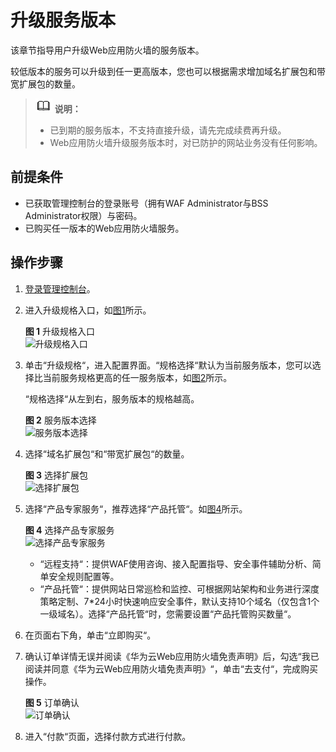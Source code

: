 # 升级服务版本<a name="waf_01_0114"></a>

该章节指导用户升级Web应用防火墙的服务版本。

较低版本的服务可以升级到任一更高版本，您也可以根据需求增加域名扩展包和带宽扩展包的数量。

>![](public_sys-resources/icon-note.gif) **说明：**   
>-   已到期的服务版本，不支持直接升级，请先完成续费再升级。  
>-   Web应用防火墙升级服务版本时，对已防护的网站业务没有任何影响。  

## 前提条件<a name="zh-cn_topic_0110861184_section7589131823020"></a>

-   已获取管理控制台的登录账号（拥有WAF Administrator与BSS Administrator权限）与密码。
-   已购买任一版本的Web应用防火墙服务。

## 操作步骤<a name="zh-cn_topic_0110861184_section16281142415362"></a>

1.  [登录管理控制台](https://console.huaweicloud.com/&locale=zh-cn)。
2.  进入升级规格入口，如[图1](#zh-cn_topic_0110861184_fig8867145661611)所示。

    **图 1**  升级规格入口<a name="zh-cn_topic_0110861184_fig8867145661611"></a>  
    ![](figures/升级规格入口.png "升级规格入口")

3.  单击“升级规格“，进入配置界面。“规格选择“默认为当前服务版本，您可以选择比当前服务规格更高的任一服务版本，如[图2](#zh-cn_topic_0110861184_fig147341962012)所示。

    “规格选择“从左到右，服务版本的规格越高。

    **图 2**  服务版本选择<a name="zh-cn_topic_0110861184_fig147341962012"></a>  
    ![](figures/服务版本选择.png "服务版本选择")

4.  选择“域名扩展包“和“带宽扩展包“的数量。

    **图 3**  选择扩展包<a name="zh-cn_topic_0110861184_zh-cn_topic_0110861189_fig1584718591691"></a>  
    ![](figures/选择扩展包.png "选择扩展包")

5.  选择“产品专家服务“，推荐选择“产品托管“。如[图4](#zh-cn_topic_0110861184_zh-cn_topic_0110861189_fig1526014115320)所示。

    **图 4**  选择产品专家服务<a name="zh-cn_topic_0110861184_zh-cn_topic_0110861189_fig1526014115320"></a>  
    ![](figures/选择产品专家服务.png "选择产品专家服务")

    -   “远程支持“：提供WAF使用咨询、接入配置指导、安全事件辅助分析、简单安全规则配置等。
    -   “产品托管“：提供网站日常巡检和监控、可根据网站架构和业务进行深度策略定制、7\*24小时快速响应安全事件，默认支持10个域名（仅包含1个一级域名）。选择“产品托管“时，您需要设置“产品托管购买数量“。

6.  在页面右下角，单击“立即购买“。
7.  确认订单详情无误并阅读《华为云Web应用防火墙免责声明》后，勾选“我已阅读并同意《华为云Web应用防火墙免责声明》“，单击“去支付“，完成购买操作。

    **图 5**  订单确认<a name="waf_01_0109_zh-cn_topic_0110861189_fig937575794933"></a>  
    ![](figures/订单确认.png "订单确认")

8.  进入“付款“页面，选择付款方式进行付款。

